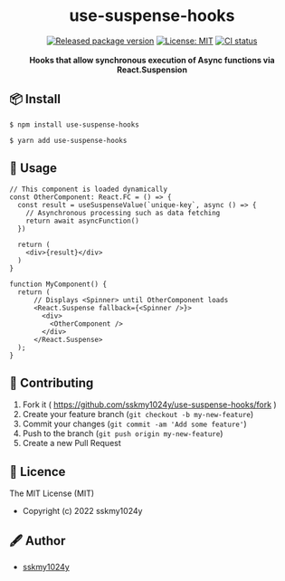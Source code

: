 <div align="center">
  <h1>use-suspense-hooks</h1>
</div>

<div align="center">
<a href="https://github.com/sskmy1024y/use-suspense-hooks/releases/latest"><img src="https://img.shields.io/npm/v/use-suspense-hooks" alt="Released package version"></a>
<a href="https://github.com/sskmy1024y/use-suspense-hooks/blob/main/license"><img src="https://img.shields.io/badge/license-MIT-green.svg" alt="License: MIT"></a>
<a href="https://github.com/sskmy1024y/use-suspense-hooks/actions/workflows/test.yml"><img src="https://github.com/sskmy1024y/use-suspense-hooks/actions/workflows/test.yml/badge.svg" alt="CI status" /></a> 
</div>

<br>

<div align="center">
  <strong>Hooks that allow synchronous execution of Async functions via React.Suspension</strong>
</div>

## 📦 Install

```shell
$ npm install use-suspense-hooks
```


```shell
$ yarn add use-suspense-hooks
```

## 📔 Usage

```tsx
// This component is loaded dynamically
const OtherComponent: React.FC = () => {
  const result = useSuspenseValue(`unique-key`, async () => {
    // Asynchronous processing such as data fetching
    return await asyncFunction()
  })
  
  return (
    <div>{result}</div>
  )
}

function MyComponent() {
  return (
      // Displays <Spinner> until OtherComponent loads
      <React.Suspense fallback={<Spinner />}>
        <div>
          <OtherComponent />
        </div>
      </React.Suspense>
  );
}
```

## 🤝 Contributing

1. Fork it ( <https://github.com/sskmy1024y/use-suspense-hooks/fork> )
2. Create your feature branch (`git checkout -b my-new-feature`)
3. Commit your changes (`git commit -am 'Add some feature'`)
4. Push to the branch (`git push origin my-new-feature`)
5. Create a new Pull Request

## 🎫 Licence

The MIT License (MIT)

* Copyright (c) 2022 sskmy1024y

## 🖋 Author

* [sskmy1024y](https://github.com/sskmy1024y)
